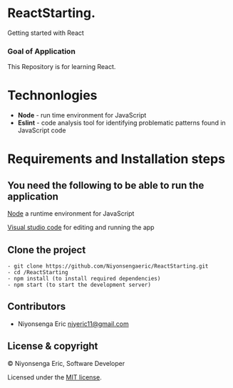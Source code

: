 # ReactStarting.

Getting started with React

### Goal of Application

This Repository is for learning React.

# **Technonlogies**

- **Node** - run time environment for JavaScript
- **Eslint** - code analysis tool for identifying problematic patterns found in JavaScript code

# **Requirements and Installation steps**

## **You need the following to be able to run the application**

[Node](https://nodejs.org/en/download/) a runtime environment for JavaScript

[Visual studio code](https://code.visualstudio.com/download) for editing and running the app

## **Clone the project**

    - git clone https://github.com/Niyonsengaeric/ReactStarting.git
    - cd /ReactStarting
    - npm install (to install required dependencies)
    - npm start (to start the development server)

## Contributors

- Niyonsenga Eric <niyeric11@gmail.com>

## License & copyright

&copy; Niyonsenga Eric, Software Developer

Licensed under the [MIT license](LICENSE). 

